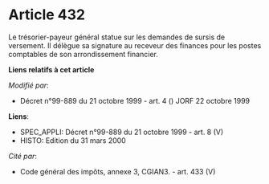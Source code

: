 # Article 432

Le trésorier-payeur général statue sur les demandes de sursis de versement. Il délègue sa signature au receveur des finances
pour les postes comptables de son arrondissement financier.

**Liens relatifs à cet article**

_Modifié par_:

  - Décret n°99-889 du 21 octobre 1999 - art. 4 () JORF 22 octobre 1999

**Liens**:

  - SPEC_APPLI: Décret n°99-889 du 21 octobre 1999 - art. 8 (V)
  - HISTO: Edition du 31 mars 2000

_Cité par_:

  - Code général des impôts, annexe 3, CGIAN3. - art. 433 (V)
